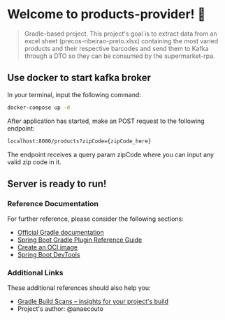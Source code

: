 # Welcome to products-provider! 🧲

> Gradle-based project. This project's goal is to extract data from an excel sheet (precos-ribeirao-preto.xlsx) containing the most varied products and their respective barcodes and send them to Kafka through a DTO so they can be consumed by the supermarket-rpa.

## Use docker to start kafka broker

In your terminal, input the following command:

```sh
docker-compose up -d
```

After application has started, make an POST request to the following endpoint:
```sh
localhost:8080/products?zipCode={zipCode_here}
```

The endpoint receives a query param zipCode where you can input any valid zip code in it.

## Server is ready to run!

### Reference Documentation
For further reference, please consider the following sections:

* [Official Gradle documentation](https://docs.gradle.org)
* [Spring Boot Gradle Plugin Reference Guide](https://docs.spring.io/spring-boot/docs/2.6.7/gradle-plugin/reference/html/)
* [Create an OCI image](https://docs.spring.io/spring-boot/docs/2.6.7/gradle-plugin/reference/html/#build-image)
* [Spring Boot DevTools](https://docs.spring.io/spring-boot/docs/2.6.7/reference/htmlsingle/#using-boot-devtools)

### Additional Links
These additional references should also help you:

* [Gradle Build Scans – insights for your project's build](https://scans.gradle.com#gradle)
* Project's author: @anaecouto

